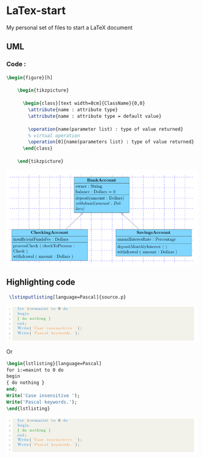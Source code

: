 # LaTex-start
My personal set of files to start a LaTeX document

## UML

### Code :

```LATEX
\begin{figure}[h]

	\begin{tikzpicture}

	  \begin{class}[text width=8cm]{ClassName}{0,0}
	    \attribute{name : attribute type}
	    \attribute{name : attribute type = default value}
	
	    \operation{name(parameter list) : type of value returned}
	    % virtual operation
	    \operation[0]{name(parameters list) : type of value returned}
	  \end{class}

	\end{tikzpicture}
  ```
  ![code pascal](https://github.com/akgx99/LaTex-start/blob/master/img/uml.png)
  
## Highlighting code

```LATEX
 \lstinputlisting[language=Pascal]{source.p}
```

![code pascal](https://github.com/akgx99/LaTex-start/blob/master/img/code_pascal.png)

Or

```LATEX
\begin{lstlisting}[language=Pascal] 
for i:=maxint to 0 do
begin
{ do nothing }
end;
Write('Case insensitive ');
Write('Pascal keywords.');
\end{lstlisting}
```

![Image of UML](https://github.com/akgx99/LaTex-start/blob/master/img/code_pascal.png)
